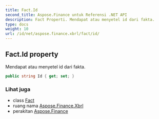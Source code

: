 ```yaml
---
title: Fact.Id
second_title: Aspose.Finance untuk Referensi .NET API
description: Fact Properti. Mendapat atau menyetel id dari fakta.
type: docs
weight: 10
url: /id/net/aspose.finance.xbrl/fact/id/
---
```

## Fact.Id property

Mendapat atau menyetel id dari fakta.

```csharp
public string Id { get; set; }
```

### Lihat juga

* class [Fact](../)
* ruang nama [Aspose.Finance.Xbrl](../../fact/)
* perakitan [Aspose.Finance](../../../)


